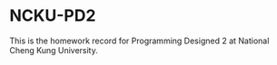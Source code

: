# NCKU-PD2
This is the homework record for Programming Designed 2 at National Cheng Kung University.
